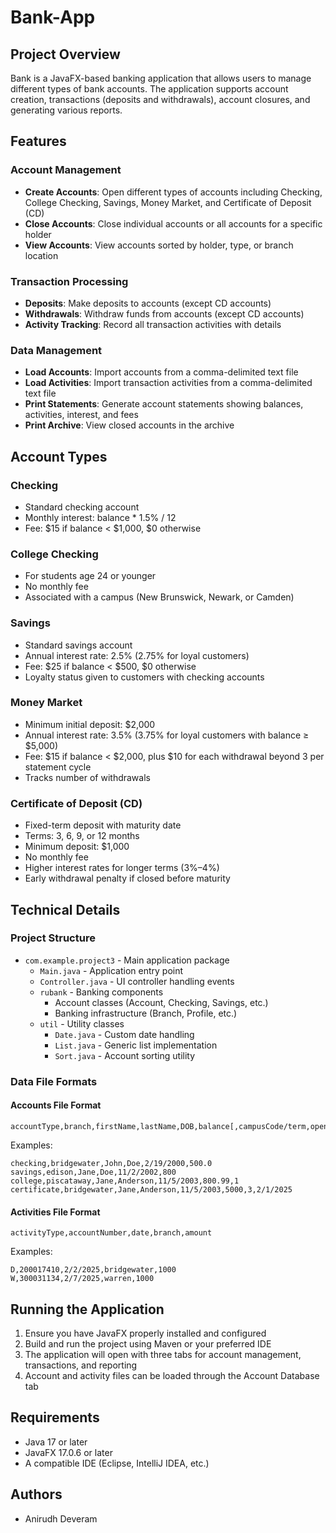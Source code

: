 # Bank-App

## Project Overview
Bank is a JavaFX-based banking application that allows users to manage different types of bank accounts. The application supports account creation, transactions (deposits and withdrawals), account closures, and generating various reports.

## Features

### Account Management
- **Create Accounts**: Open different types of accounts including Checking, College Checking, Savings, Money Market, and Certificate of Deposit (CD)
- **Close Accounts**: Close individual accounts or all accounts for a specific holder
- **View Accounts**: View accounts sorted by holder, type, or branch location

### Transaction Processing
- **Deposits**: Make deposits to accounts (except CD accounts)
- **Withdrawals**: Withdraw funds from accounts (except CD accounts)
- **Activity Tracking**: Record all transaction activities with details

### Data Management
- **Load Accounts**: Import accounts from a comma-delimited text file
- **Load Activities**: Import transaction activities from a comma-delimited text file
- **Print Statements**: Generate account statements showing balances, activities, interest, and fees
- **Print Archive**: View closed accounts in the archive

## Account Types

### Checking
- Standard checking account
- Monthly interest: balance * 1.5% / 12
- Fee: $15 if balance < $1,000, $0 otherwise

### College Checking
- For students age 24 or younger
- No monthly fee
- Associated with a campus (New Brunswick, Newark, or Camden)

### Savings
- Standard savings account
- Annual interest rate: 2.5% (2.75% for loyal customers)
- Fee: $25 if balance < $500, $0 otherwise
- Loyalty status given to customers with checking accounts

### Money Market
- Minimum initial deposit: $2,000
- Annual interest rate: 3.5% (3.75% for loyal customers with balance ≥ $5,000)
- Fee: $15 if balance < $2,000, plus $10 for each withdrawal beyond 3 per statement cycle
- Tracks number of withdrawals

### Certificate of Deposit (CD)
- Fixed-term deposit with maturity date
- Terms: 3, 6, 9, or 12 months
- Minimum deposit: $1,000
- No monthly fee
- Higher interest rates for longer terms (3%–4%)
- Early withdrawal penalty if closed before maturity

## Technical Details

### Project Structure
- `com.example.project3` - Main application package
  - `Main.java` - Application entry point
  - `Controller.java` - UI controller handling events
  - `rubank` - Banking components
    - Account classes (Account, Checking, Savings, etc.)
    - Banking infrastructure (Branch, Profile, etc.)
  - `util` - Utility classes
    - `Date.java` - Custom date handling
    - `List.java` - Generic list implementation
    - `Sort.java` - Account sorting utility

### Data File Formats

#### Accounts File Format
```
accountType,branch,firstName,lastName,DOB,balance[,campusCode/term,openDate]
```
Examples:
```
checking,bridgewater,John,Doe,2/19/2000,500.0
savings,edison,Jane,Doe,11/2/2002,800
college,piscataway,Jane,Anderson,11/5/2003,800.99,1
certificate,bridgewater,Jane,Anderson,11/5/2003,5000,3,2/1/2025
```

#### Activities File Format
```
activityType,accountNumber,date,branch,amount
```
Examples:
```
D,200017410,2/2/2025,bridgewater,1000
W,300031134,2/7/2025,warren,1000
```

## Running the Application
1. Ensure you have JavaFX properly installed and configured
2. Build and run the project using Maven or your preferred IDE
3. The application will open with three tabs for account management, transactions, and reporting
4. Account and activity files can be loaded through the Account Database tab

## Requirements
- Java 17 or later
- JavaFX 17.0.6 or later
- A compatible IDE (Eclipse, IntelliJ IDEA, etc.)

## Authors
- Anirudh Deveram
